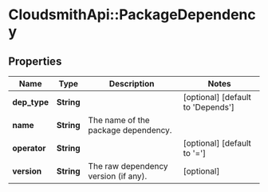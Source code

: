# CloudsmithApi::PackageDependency

## Properties
Name | Type | Description | Notes
------------ | ------------- | ------------- | -------------
**dep_type** | **String** |  | [optional] [default to &#39;Depends&#39;]
**name** | **String** | The name of the package dependency. | 
**operator** | **String** |  | [optional] [default to &#39;&#x3D;&#39;]
**version** | **String** | The raw dependency version (if any). | [optional] 


